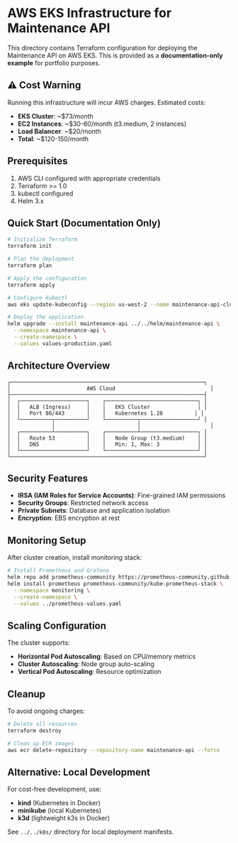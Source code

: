 # AWS EKS Infrastructure for Maintenance API

This directory contains Terraform configuration for deploying the Maintenance API on AWS EKS. This is provided as a **documentation-only example** for portfolio purposes.

## ⚠️ Cost Warning
Running this infrastructure will incur AWS charges. Estimated costs:
- **EKS Cluster**: ~$73/month
- **EC2 Instances**: ~$30-60/month (t3.medium, 2 instances)
- **Load Balancer**: ~$20/month
- **Total**: ~$120-150/month

## Prerequisites

1. AWS CLI configured with appropriate credentials
2. Terraform >= 1.0
3. kubectl configured
4. Helm 3.x

## Quick Start (Documentation Only)

```bash
# Initialize Terraform
terraform init

# Plan the deployment
terraform plan

# Apply the configuration
terraform apply

# Configure kubectl
aws eks update-kubeconfig --region us-west-2 --name maintenance-api-cluster

# Deploy the application
helm upgrade --install maintenance-api ../../helm/maintenance-api \
  --namespace maintenance-api \
  --create-namespace \
  --values values-production.yaml
```

## Architecture Overview

```
┌─────────────────────────────────────────────────────────────┐
│                        AWS Cloud                              │
├─────────────────────────────────────────────────────────────┤
│  ┌─────────────────────┐    ┌─────────────────────────────┐ │
│  │   ALB (Ingress)     │    │   EKS Cluster               │ │
│  │   Port 80/443       │    │   Kubernetes 1.28          │ │
│  └──────────┬──────────┘    └──────────┬──────────────────┘ │
│             │                          │                      │
│  ┌──────────┴──────────┐    ┌──────────┴──────────────────┐ │
│  │   Route 53          │    │   Node Group (t3.medium)    │ │
│  │   DNS               │    │   Min: 1, Max: 3            │ │
│  └─────────────────────┘    └─────────────────────────────┘ │
└─────────────────────────────────────────────────────────────┘
```

## Security Features

- **IRSA (IAM Roles for Service Accounts)**: Fine-grained IAM permissions
- **Security Groups**: Restricted network access
- **Private Subnets**: Database and application isolation
- **Encryption**: EBS encryption at rest

## Monitoring Setup

After cluster creation, install monitoring stack:

```bash
# Install Prometheus and Grafana
helm repo add prometheus-community https://prometheus-community.github.io/helm-charts
helm install prometheus prometheus-community/kube-prometheus-stack \
  --namespace monitoring \
  --create-namespace \
  --values ../prometheus-values.yaml
```

## Scaling Configuration

The cluster supports:
- **Horizontal Pod Autoscaling**: Based on CPU/memory metrics
- **Cluster Autoscaling**: Node group auto-scaling
- **Vertical Pod Autoscaling**: Resource optimization

## Cleanup

To avoid ongoing charges:

```bash
# Delete all resources
terraform destroy

# Clean up ECR images
aws ecr delete-repository --repository-name maintenance-api --force
```

## Alternative: Local Development

For cost-free development, use:
- **kind** (Kubernetes in Docker)
- **minikube** (local Kubernetes)
- **k3d** (lightweight k3s in Docker)

See `../../k8s/` directory for local deployment manifests.